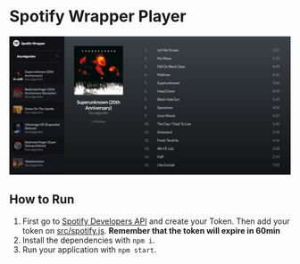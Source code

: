 # Spotify Wrapper Player

![Spotify Wrapper Player Screenshot](example/screenshot.png)

## How to Run

1. First go to [Spotify Developers API](https://developer.spotify.com/web-api/) and create your Token. Then add your token on [src/spotify.js](src/spotify.js). **Remember that the token will expire in 60min**
2. Install the dependencies with `npm i`.
3. Run your application with `npm start`.
